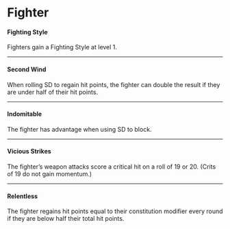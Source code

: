 # Fighter

#### Fighting Style

Fighters gain a Fighting Style at level 1.

---

#### Second Wind

When rolling SD to regain hit points, the fighter can double the result if they are under half of their hit points.

---

#### Indomitable

The fighter has advantage when using SD to block.

---

#### Vicious Strikes

The fighter’s weapon attacks score a critical hit on a roll of 19 or 20. (Crits of 19 do not gain momentum.)

---

#### Relentless

The fighter regains hit points equal to their constitution modifier every round if they are below half their total hit points.
